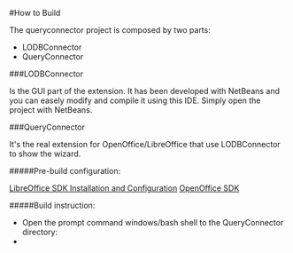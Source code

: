 #How to Build

The queryconnector project is composed by two parts:

* LODBConnector
* QueryConnector

###LODBConnector

Is the GUI part of the extension. It has been developed with NetBeans and you
can easely modify and compile it using this IDE. Simply open the project with 
NetBeans.

###QueryConnector

It's the real extension for OpenOffice/LibreOffice that use LODBConnector to show the wizard.

#####Pre-build configuration:

[LibreOffice SDK Installation and Configuration](http://api.libreoffice.org/docs/install.html)
[OpenOffice SDK](http://www.openoffice.org/download/sdk/)

#####Build instruction:

* Open the prompt command windows/bash shell to the QueryConnector directory:
* 


